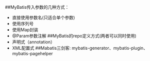 ##MyBatis传入参数的几种方式：
- 直接使用参数名(只适合单个参数)
- 使用序列号
- 使用Map封装
- @Param参数注解
##MyBatis的repo定义方式(两者可以同时使用)
- 声明式（annotation）
- XML配置式
##Mabatis三剑客:
mybatis-generator、mybatis-plugin、mybatis-pagehelper
